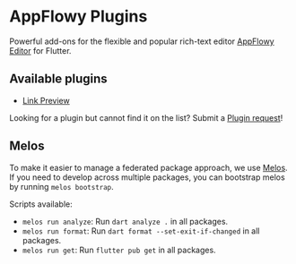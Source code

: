 # AppFlowy Plugins

Powerful add-ons for the flexible and popular rich-text editor [AppFlowy Editor](https://pub.dev/packages/appflowy_editor) for Flutter.

## Available plugins

- [Link Preview](https://github.com/AppFlowy-IO/appflowy-plugins/blob/main/packages/af_link_preview)

Looking for a plugin but cannot find it on the list? Submit a [Plugin request](https://github.com/AppFlowy-IO/appflowy-plugins/issues/new)!

## Melos

To make it easier to manage a federated package approach, we use [Melos](https://pub.dev/packages/melos). If you need to develop across multiple packages, you can bootstrap melos by running `melos bootstrap`.

Scripts available:

- `melos run analyze`: Run `dart analyze .` in all packages.
- `melos run format`: Run `dart format --set-exit-if-changed` in all packages.
- `melos run get`: Run `flutter pub get` in all packages.
